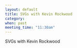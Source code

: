 ```yaml
---
layout: default
title: SVGs with Kevin Rockwood
category:
when: past
meeting_time: "11:30am"
---
```


SVGs with Kevin Rockwood